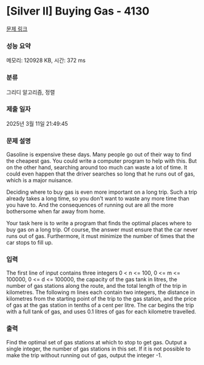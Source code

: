 # [Silver II] Buying Gas - 4130 

[문제 링크](https://www.acmicpc.net/problem/4130) 

### 성능 요약

메모리: 120928 KB, 시간: 372 ms

### 분류

그리디 알고리즘, 정렬

### 제출 일자

2025년 3월 11일 21:49:45

### 문제 설명

<p>Gasoline is expensive these days. Many people go out of their way to find the cheapest gas. You could write a computer program to help with this. But on the other hand, searching around too much can waste a lot of time. It could even happen that the driver searches so long that he runs out of gas, which is a major nuisance.</p>

<p>Deciding where to buy gas is even more important on a long trip. Such a trip already takes a long time, so you don't want to waste any more time than you have to. And the consequences of running out are all the more bothersome when far away from home.</p>

<p>Your task here is to write a program that finds the optimal places where to buy gas on a long trip. Of course, the answer must ensure that the car never runs out of gas. Furthermore, it must minimize the number of times that the car stops to fill up.</p>

### 입력 

 <p>The first line of input contains three integers 0 < n <= 100, 0 <= m <= 100000, 0 <= d <= 100000, the capacity of the gas tank in litres, the number of gas stations along the route, and the total length of the trip in kilometres. The following m lines each contain two integers, the distance in kilometres from the starting point of the trip to the gas station, and the price of gas at the gas station in tenths of a cent per litre. The car begins the trip with a full tank of gas, and uses 0.1 litres of gas for each kilometre travelled.</p>

### 출력 

 <p>Find the optimal set of gas stations at which to stop to get gas. Output a single integer, the number of gas stations in this set. If it is not possible to make the trip without running out of gas, output the integer -1.</p>

